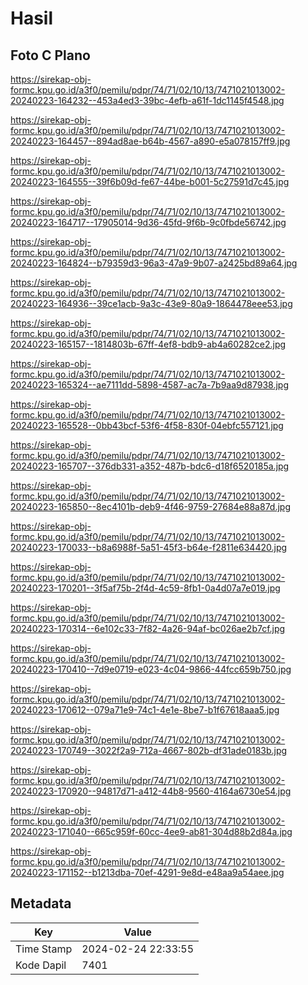 # Hasil

## Foto C Plano

https://sirekap-obj-formc.kpu.go.id/a3f0/pemilu/pdpr/74/71/02/10/13/7471021013002-20240223-164232--453a4ed3-39bc-4efb-a61f-1dc1145f4548.jpg

https://sirekap-obj-formc.kpu.go.id/a3f0/pemilu/pdpr/74/71/02/10/13/7471021013002-20240223-164457--894ad8ae-b64b-4567-a890-e5a078157ff9.jpg

https://sirekap-obj-formc.kpu.go.id/a3f0/pemilu/pdpr/74/71/02/10/13/7471021013002-20240223-164555--39f6b09d-fe67-44be-b001-5c27591d7c45.jpg

https://sirekap-obj-formc.kpu.go.id/a3f0/pemilu/pdpr/74/71/02/10/13/7471021013002-20240223-164717--17905014-9d36-45fd-9f6b-9c0fbde56742.jpg

https://sirekap-obj-formc.kpu.go.id/a3f0/pemilu/pdpr/74/71/02/10/13/7471021013002-20240223-164824--b79359d3-96a3-47a9-9b07-a2425bd89a64.jpg

https://sirekap-obj-formc.kpu.go.id/a3f0/pemilu/pdpr/74/71/02/10/13/7471021013002-20240223-164936--39ce1acb-9a3c-43e9-80a9-1864478eee53.jpg

https://sirekap-obj-formc.kpu.go.id/a3f0/pemilu/pdpr/74/71/02/10/13/7471021013002-20240223-165157--1814803b-67ff-4ef8-bdb9-ab4a60282ce2.jpg

https://sirekap-obj-formc.kpu.go.id/a3f0/pemilu/pdpr/74/71/02/10/13/7471021013002-20240223-165324--ae7111dd-5898-4587-ac7a-7b9aa9d87938.jpg

https://sirekap-obj-formc.kpu.go.id/a3f0/pemilu/pdpr/74/71/02/10/13/7471021013002-20240223-165528--0bb43bcf-53f6-4f58-830f-04ebfc557121.jpg

https://sirekap-obj-formc.kpu.go.id/a3f0/pemilu/pdpr/74/71/02/10/13/7471021013002-20240223-165707--376db331-a352-487b-bdc6-d18f6520185a.jpg

https://sirekap-obj-formc.kpu.go.id/a3f0/pemilu/pdpr/74/71/02/10/13/7471021013002-20240223-165850--8ec4101b-deb9-4f46-9759-27684e88a87d.jpg

https://sirekap-obj-formc.kpu.go.id/a3f0/pemilu/pdpr/74/71/02/10/13/7471021013002-20240223-170033--b8a6988f-5a51-45f3-b64e-f2811e634420.jpg

https://sirekap-obj-formc.kpu.go.id/a3f0/pemilu/pdpr/74/71/02/10/13/7471021013002-20240223-170201--3f5af75b-2f4d-4c59-8fb1-0a4d07a7e019.jpg

https://sirekap-obj-formc.kpu.go.id/a3f0/pemilu/pdpr/74/71/02/10/13/7471021013002-20240223-170314--6e102c33-7f82-4a26-94af-bc026ae2b7cf.jpg

https://sirekap-obj-formc.kpu.go.id/a3f0/pemilu/pdpr/74/71/02/10/13/7471021013002-20240223-170410--7d9e0719-e023-4c04-9866-44fcc659b750.jpg

https://sirekap-obj-formc.kpu.go.id/a3f0/pemilu/pdpr/74/71/02/10/13/7471021013002-20240223-170612--079a71e9-74c1-4e1e-8be7-b1f67618aaa5.jpg

https://sirekap-obj-formc.kpu.go.id/a3f0/pemilu/pdpr/74/71/02/10/13/7471021013002-20240223-170749--3022f2a9-712a-4667-802b-df31ade0183b.jpg

https://sirekap-obj-formc.kpu.go.id/a3f0/pemilu/pdpr/74/71/02/10/13/7471021013002-20240223-170920--94817d71-a412-44b8-9560-4164a6730e54.jpg

https://sirekap-obj-formc.kpu.go.id/a3f0/pemilu/pdpr/74/71/02/10/13/7471021013002-20240223-171040--665c959f-60cc-4ee9-ab81-304d88b2d84a.jpg

https://sirekap-obj-formc.kpu.go.id/a3f0/pemilu/pdpr/74/71/02/10/13/7471021013002-20240223-171152--b1213dba-70ef-4291-9e8d-e48aa9a54aee.jpg


## Metadata

| Key        | Value               |
| ---------- | ------------------- |
| Time Stamp | 2024-02-24 22:33:55 |
| Kode Dapil | 7401                |



